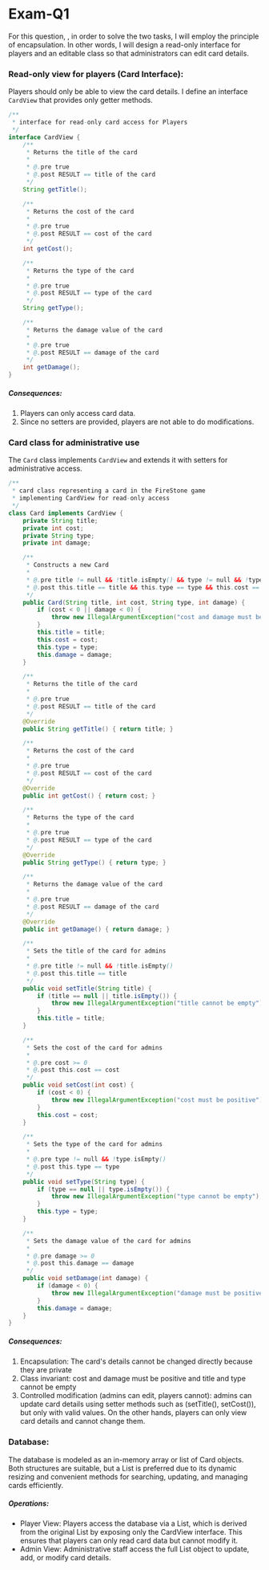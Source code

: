 # Exam-Q1

For this question, , in order to solve the two tasks, I will employ the principle of encapsulation. In other words, I will design a read-only interface for players and an editable class so that administrators can edit card details. 


### Read-only view for players (Card Interface):

Players should only be able to view the card details. I define an interface  `CardView` that provides only getter methods.

```java
/**
 * interface for read-only card access for Players
 */
interface CardView {
    /**
     * Returns the title of the card
     * 
     * @.pre true
     * @.post RESULT == title of the card
     */
    String getTitle();

    /**
     * Returns the cost of the card
     * 
     * @.pre true
     * @.post RESULT == cost of the card
     */
    int getCost();

    /**
     * Returns the type of the card
     * 
     * @.pre true
     * @.post RESULT == type of the card
     */
    String getType();

    /**
     * Returns the damage value of the card
     * 
     * @.pre true
     * @.post RESULT == damage of the card
     */
    int getDamage();
}

```

##### Consequences:
1. Players can only access card data.
2. Since no setters are provided, players are not able to do modifications.


### Card class for administrative use

The `Card` class implements `CardView` and extends it with setters for administrative access. 

```java
/**
 * card class representing a card in the FireStone game
 * implementing CardView for read-only access
 */
class Card implements CardView {
    private String title;
    private int cost;
    private String type;
    private int damage;

    /**
     * Constructs a new Card
     * 
     * @.pre title != null && !title.isEmpty() && type != null && !type.isEmpty() && cost >= 0 && damage >= 0
     * @.post this.title == title && this.type == type && this.cost == cost && this.damage == damage
     */
    public Card(String title, int cost, String type, int damage) {
        if (cost < 0 || damage < 0) {
            throw new IllegalArgumentException("cost and damage must be positive");
        }
        this.title = title;
        this.cost = cost;
        this.type = type;
        this.damage = damage;
    }

    /**
     * Returns the title of the card
     * 
     * @.pre true
     * @.post RESULT == title of the card
     */
    @Override
    public String getTitle() { return title; }

    /**
     * Returns the cost of the card
     * 
     * @.pre true
     * @.post RESULT == cost of the card
     */
    @Override
    public int getCost() { return cost; }

    /**
     * Returns the type of the card
     * 
     * @.pre true
     * @.post RESULT == type of the card
     */
    @Override
    public String getType() { return type; }

    /**
     * Returns the damage value of the card
     * 
     * @.pre true
     * @.post RESULT == damage of the card
     */
    @Override
    public int getDamage() { return damage; }

    /**
     * Sets the title of the card for admins
     * 
     * @.pre title != null && !title.isEmpty()
     * @.post this.title == title
     */
    public void setTitle(String title) {
        if (title == null || title.isEmpty()) {
            throw new IllegalArgumentException("title cannot be empty");
        }
        this.title = title;
    }

    /**
     * Sets the cost of the card for admins
     * 
     * @.pre cost >= 0
     * @.post this.cost == cost
     */
    public void setCost(int cost) {
        if (cost < 0) {
            throw new IllegalArgumentException("cost must be positive");
        }
        this.cost = cost;
    }

    /**
     * Sets the type of the card for admins
     * 
     * @.pre type != null && !type.isEmpty()
     * @.post this.type == type
     */
    public void setType(String type) {
        if (type == null || type.isEmpty()) {
            throw new IllegalArgumentException("type cannot be empty");
        }
        this.type = type;
    }

    /**
     * Sets the damage value of the card for admins
     * 
     * @.pre damage >= 0
     * @.post this.damage == damage
     */
    public void setDamage(int damage) {
        if (damage < 0) {
            throw new IllegalArgumentException("damage must be positive");
        }
        this.damage = damage;
    }
}
```

##### Consequences: 
1. Encapsulation: The card's details cannot be changed directly because they are private
2. Class invariant: cost and damage must be positive and title and type cannot be empty
3. Controlled modification (admins can edit, players cannot): admins can update card details using setter methods such as (setTitle(), setCost()), but only with valid values. On the other hands, players can only view card details and cannot change them.


### Database:

The database is modeled as an in-memory array or list of Card objects. Both structures are suitable, but a List<Card> is preferred due to its dynamic resizing and convenient methods for searching, updating, and managing cards efficiently.

##### Operations:
- Player View: Players access the database via a List<CardView>, which is derived from the original List<Card> by exposing only the CardView interface. This ensures that players can only read card data but cannot modify it.
- Admin View: Administrative staff access the full List<Card> object to update, add, or modify card details.


   

























